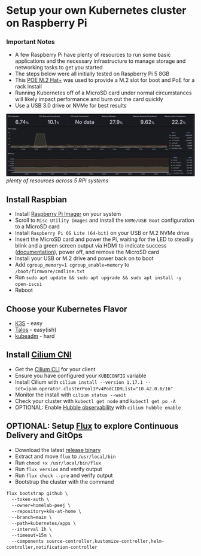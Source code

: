# Setup your own Kubernetes cluster on Raspberry Pi

### Important Notes
- A few Raspberry Pi have plenty of resources to run some basic applications and the necessary infrastructure to manage storage and networking tasks to get you started
- The steps below were all initially tested on Raspberry Pi 5 8GB
- This [POE M.2 Hat+](https://www.waveshare.com/poe-m.2-hat-plus.htm) was used to provide a M.2 slot for boot and PoE for a rack install
- Running Kubernetes off of a MicroSD card under normal circumstances will likely impact performance and burn out the card quickly
- Use a USB 3.0 drive or NVMe for best results

![System Performance](./res/system-performance.png "System Performance")
*plenty of resources across 5 RPi systems*

## Install Raspbian
- Install [Raspberry Pi Imager](https://www.raspberrypi.com/software/) on your system
- Scroll to `Misc Utility Images` and install the `NVMe/USB Boot` configuration to a MicroSD card
- Install `Raspberry Pi OS Lite (64-bit)` on your USB or M.2 NVMe drive
- Insert the MicroSD card and power the Pi, waiting for the LED to steadily blink and a green screen output via HDMI to indicate success ([documentation](https://www.raspberrypi.com/documentation/computers/raspberry-pi.html#bootloader_update_stable)), power off, and remove the MicroSD card
- Install your USB or M.2 drive and power back on to boot
- Add `cgroup_memory=1 cgroup_enable=memory` to `/boot/firmware/cmdline.txt`
- Run `sudo apt update && sudo apt upgrade && sudo apt install -y open-iscsi`
- Reboot

## Choose your Kubernetes Flavor
- [K3S](./docs/SETUP-k3s.md) - easy  
- [Talos](./docs/SETUP-talos.md) - easy(ish)  
- [kubeadm](./SETUP-kubeadm.md) - hard  

## Install [Cilium CNI](https://docs.cilium.io/en/stable/installation/k3s/)

- Get the [Cilium CLI](https://docs.cilium.io/en/stable/installation/k3s/#install-cilium) for your client
- Ensure you have configured your `KUBECONFIG` variable
- Install Cilium with `cilium install --version 1.17.1 --set=ipam.operator.clusterPoolIPv4PodCIDRList="10.42.0.0/16"`
- Monitor the install with `cilium status --wait`
- Check your cluster with `kubectl get node` and `kubectl get po -A`
- OPTIONAL: Enable [Hubble observability](https://docs.cilium.io/en/stable/observability/hubble/setup/#setting-up-hubble-observability) with `cilium hubble enable`

## OPTIONAL: Setup [Flux](https://fluxcd.io/flux/) to explore Continuous Delivery and GitOps
- Download the latest [release binary](https://github.com/fluxcd/flux2/releases)
- Extract and move `flux` to `/usr/local/bin`
- Run `chmod +x /usr/local/bin/flux`
- Run `flux version` and verify output
- Run `flux check --pre` and verify output
- Bootstrap the cluster with the command  
```
flux bootstrap github \
  --token-auth \
  --owner=homelab-peej \
  --repository=k8s-at-home \
  --branch=main \
  --path=kubernetes/apps \
  --interval 1h \
  --timeout=15m \
  --components source-controller,kustomize-controller,helm-controller,notification-controller
```
